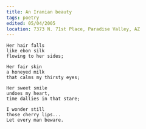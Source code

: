 ```yaml
---
title: An Iranian beauty
tags: poetry
edited: 05/04/2005
location: 7373 N. 71st Place, Paradise Valley, AZ
---
```


    Her hair falls
    like ebon silk
    flowing to her sides;

    Her fair skin
    a honeyed milk
    that calms my thirsty eyes;

    Her sweet smile
    undoes my heart,
    time dallies in that stare;

    I wonder still
    those cherry lips...
    Let every man beware.



